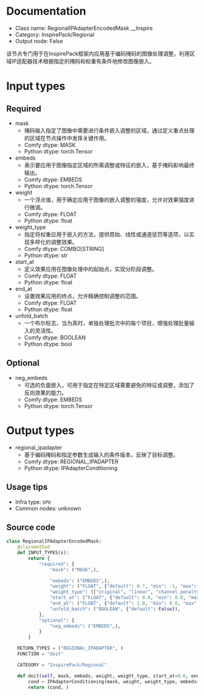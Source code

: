 
# Documentation
- Class name: RegionalIPAdapterEncodedMask __Inspire
- Category: InspirePack/Regional
- Output node: False

该节点专门用于在InspirePack框架内应用基于编码掩码的图像处理调整，利用区域IP适配器技术根据指定的掩码和权重有条件地修改图像嵌入。

# Input types
## Required
- mask
    - 掩码输入指定了图像中需要进行条件嵌入调整的区域，通过定义重点处理的区域在节点操作中发挥关键作用。
    - Comfy dtype: MASK
    - Python dtype: torch.Tensor
- embeds
    - 表示要应用于图像指定区域的所需调整或特征的嵌入，基于掩码影响最终输出。
    - Comfy dtype: EMBEDS
    - Python dtype: torch.Tensor
- weight
    - 一个浮点值，用于确定应用于图像的嵌入调整的强度，允许对效果强度进行微调。
    - Comfy dtype: FLOAT
    - Python dtype: float
- weight_type
    - 指定将权重应用于嵌入的方法，提供原始、线性或通道惩罚等选项，以实现多样化的调整效果。
    - Comfy dtype: COMBO[STRING]
    - Python dtype: str
- start_at
    - 定义效果应用在图像处理中的起始点，实现分阶段调整。
    - Comfy dtype: FLOAT
    - Python dtype: float
- end_at
    - 设置效果应用的终点，允许精确控制调整的范围。
    - Comfy dtype: FLOAT
    - Python dtype: float
- unfold_batch
    - 一个布尔标志，当为真时，单独处理批次中的每个项目，增强处理批量输入的灵活性。
    - Comfy dtype: BOOLEAN
    - Python dtype: bool

## Optional
- neg_embeds
    - 可选的负面嵌入，可用于指定在特定区域需要避免的特征或调整，添加了反向效果的能力。
    - Comfy dtype: EMBEDS
    - Python dtype: torch.Tensor

# Output types
- regional_ipadapter
    - 基于编码掩码和指定参数生成输入的条件版本，反映了目标调整。
    - Comfy dtype: REGIONAL_IPADAPTER
    - Python dtype: IPAdapterConditioning


## Usage tips
- Infra type: `GPU`
- Common nodes: unknown


## Source code
```python
class RegionalIPAdapterEncodedMask:
    @classmethod
    def INPUT_TYPES(s):
        return {
            "required": {
                "mask": ("MASK",),

                "embeds": ("EMBEDS",),
                "weight": ("FLOAT", {"default": 0.7, "min": -1, "max": 3, "step": 0.05}),
                "weight_type": (["original", "linear", "channel penalty"],),
                "start_at": ("FLOAT", {"default": 0.0, "min": 0.0, "max": 1.0, "step": 0.001}),
                "end_at": ("FLOAT", {"default": 1.0, "min": 0.0, "max": 1.0, "step": 0.001}),
                "unfold_batch": ("BOOLEAN", {"default": False}),
            },
            "optional": {
                "neg_embeds": ("EMBEDS",),
            }
        }

    RETURN_TYPES = ("REGIONAL_IPADAPTER", )
    FUNCTION = "doit"

    CATEGORY = "InspirePack/Regional"

    def doit(self, mask, embeds, weight, weight_type, start_at=0.0, end_at=1.0, unfold_batch=False, neg_embeds=None):
        cond = IPAdapterConditioning(mask, weight, weight_type, embeds=embeds, start_at=start_at, end_at=end_at, unfold_batch=unfold_batch, neg_embeds=neg_embeds)
        return (cond, )

```
